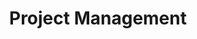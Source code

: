 ---
layout: expertise_area
title: Project Management
description: >-
  Running a humanitarian project requires substantial skill and knowledge of key implementation challenges in the field. Strong project management enables us to reach better outcomes - better research findings and scalable, life-changing solutions.
icon_path: /img/icons/icon-design.svg
---